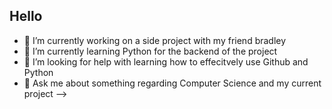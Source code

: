 ## Hello 

- 🔭 I’m currently working on a side project with my friend bradley 
- 🌱 I’m currently learning Python for the backend of the project 
- 🤔 I’m looking for help with learning how to effecitvely use Github and Python
- 💬 Ask me about something regarding Computer Science and my current project
-->
